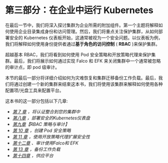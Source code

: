 # 第三部分：在企业中运行 Kubernetes

在最后一节中，我们将深入探讨集群为企业所需的附加组件。第一个主题将解释如何使用企业目录集成身份和访问管理。然后，我们将重点关注保护集群，从如何部署安全的 Kubernetes 仪表板开始，这通常被视为一个安全问题。以仪表板为例，我们将解释如何使用身份提供者通过**基于角色的访问控制** ( **RBAC** )来保护集群。

超越基本 RBAC，我们将看到如何使用 Pod 安全策略和开放策略代理来保护集群。最后，我们将展示如何通过实现 Falco 和 EFK 来关闭集群中一个通常被忽略的审计点，即 pod 级审计。

本节的最后一部分将详细介绍如何为灾难恢复和集群迁移备份工作负载。最后，我们将通过创建一个新的集群来结束这本书，我们将使用该集群来解释如何使用各种配置项/光盘工具来配置平台。

这本书的这一部分包括以下几章:

*   [*第 7 章*](07.html#_idTextAnchor203) *，将认证整合到您的集群中*
*   [*第八章*](08.html#_idTextAnchor228) *，部署安全的Kubernetes仪表盘*
*   [*第九章*](09.html#_idTextAnchor246)*【RBAC 策略与审计】*
*   [*第 10 章*](10.html#_idTextAnchor260) *，创建 Pod 安全策略*
*   [*第 11 章*](11.html#_idTextAnchor272) *，使用开放策略代理扩展安全性*
*   [*第十二章*](12.html#_idTextAnchor295) *、审计使用Falco和 EFK*
*   [*第 13 章*](13.html#_idTextAnchor314) *，备份工作负载*
*   [*第十四章*](14.html#_idTextAnchor337) *，供应平台*